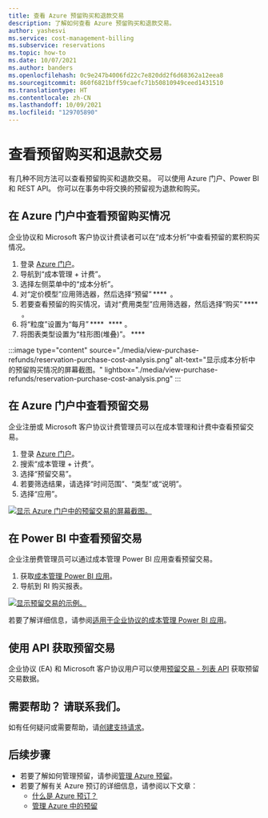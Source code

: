 ```yaml
---
title: 查看 Azure 预留购买和退款交易
description: 了解如何查看 Azure 预留购买和退款交易。
author: yashesvi
ms.service: cost-management-billing
ms.subservice: reservations
ms.topic: how-to
ms.date: 10/07/2021
ms.author: banders
ms.openlocfilehash: 0c9e247b4006fd22c7e820dd2f6d68362a12eea8
ms.sourcegitcommit: 860f6821bff59caefc71b50810949ceed1431510
ms.translationtype: HT
ms.contentlocale: zh-CN
ms.lasthandoff: 10/09/2021
ms.locfileid: "129705890"
---
```

# <a name="view-reservation-purchase-and-refund-transactions"></a>查看预留购买和退款交易

有几种不同方法可以查看预留购买和退款交易。 可以使用 Azure 门户、Power BI 和 REST API。 你可以在事务中将交换的预留视为退款和购买。

## <a name="view-reservation-purchases-in-the-azure-portal"></a>在 Azure 门户中查看预留购买情况

企业协议和 Microsoft 客户协议计费读者可以在“成本分析”中查看预留的累积购买情况。

1. 登录 [Azure 门户](https://portal.azure.com)。
1. 导航到“成本管理 + 计费”。
1. 选择左侧菜单中的“成本分析”。
1. 对“定价模型”应用筛选器，然后选择“预留” ****  。
1. 若要查看预留的购买情况，请对“费用类型”应用筛选器，然后选择“购买” ****  。
1. 将“粒度”设置为“每月” ****   **** 。
1. 将图表类型设置为“柱形图(堆叠)”。 ****

:::image type="content" source="./media/view-purchase-refunds/reservation-purchase-cost-analysis.png" alt-text="显示成本分析中的预留购买情况的屏幕截图。" lightbox="./media/view-purchase-refunds/reservation-purchase-cost-analysis.png" :::

## <a name="view-reservation-transactions-in-the-azure-portal"></a>在 Azure 门户中查看预留交易

企业注册或 Microsoft 客户协议计费管理员可以在成本管理和计费中查看预留交易。

1. 登录 [Azure 门户](https://portal.azure.com)。
1. 搜索“成本管理 + 计费”。
1. 选择“预留交易”。
1. 若要筛选结果，请选择“时间范围”、“类型”或“说明”。  
1. 选择“应用”。

[![显示 Azure 门户中的预留交易的屏幕截图。](./media/view-purchase-refunds/azure-portal-reservation-transactions.png)](./media/view-purchase-refunds/azure-portal-reservation-transactions.png#lightbox)

## <a name="view-reservation-transactions-in-power-bi"></a>在 Power BI 中查看预留交易

企业注册费管理员可以通过成本管理 Power BI 应用查看预留交易。

1. 获取[成本管理 Power BI 应用](https://appsource.microsoft.com/product/power-bi/costmanagement.azurecostmanagementapp)。
1. 导航到 RI 购买报表。

[![显示预留交易的示例。](./media/view-purchase-refunds/power-bi-reservation-transactions.png)](./media/view-purchase-refunds/power-bi-reservation-transactions.png#lightbox)

若要了解详细信息，请参阅[适用于企业协议的成本管理 Power BI 应用](../costs/analyze-cost-data-azure-cost-management-power-bi-template-app.md)。

## <a name="use-apis-to-get-reservation-transactions"></a>使用 API 获取预留交易

企业协议 (EA) 和 Microsoft 客户协议用户可以使用[预留交易 - 列表 API](/rest/api/consumption/reservationtransactions/list) 获取预留交易数据。

## <a name="need-help-contact-us"></a>需要帮助？ 请联系我们。

如有任何疑问或需要帮助，请[创建支持请求](https://portal.azure.com/#blade/Microsoft_Azure_Support/HelpAndSupportBlade/newsupportrequest)。

## <a name="next-steps"></a>后续步骤

- 若要了解如何管理预留，请参阅[管理 Azure 预留](manage-reserved-vm-instance.md)。
- 若要了解有关 Azure 预订的详细信息，请参阅以下文章：
  - [什么是 Azure 预订？](save-compute-costs-reservations.md)
  - [管理 Azure 中的预留](manage-reserved-vm-instance.md)
